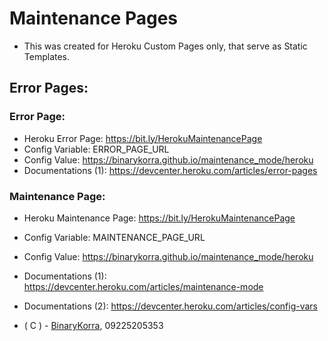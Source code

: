 # Maintenance Pages
* This was created for Heroku Custom Pages only, that serve as Static Templates.

## Error Pages:

### Error Page:
* Heroku Error Page: https://bit.ly/HerokuMaintenancePage
* Config Variable: ERROR_PAGE_URL
* Config Value: https://binarykorra.github.io/maintenance_mode/heroku
* Documentations (1): https://devcenter.heroku.com/articles/error-pages

### Maintenance Page:
* Heroku Maintenance Page: https://bit.ly/HerokuMaintenancePage
* Config Variable: MAINTENANCE_PAGE_URL
* Config Value: https://binarykorra.github.io/maintenance_mode/heroku
* Documentations (1): https://devcenter.heroku.com/articles/maintenance-mode
* Documentations (2): https://devcenter.heroku.com/articles/config-vars

* ( C ) - [BinaryKorra](https://github.com/binarykorra), 09225205353
